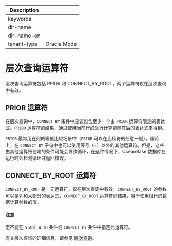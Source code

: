 | Description   |                 |
|---------------|-----------------|
| keywords      |                 |
| dir-name      |                 |
| dir-name-en   |                 |
| tenant-type   | Oracle Mode     |

# 层次查询运算符

层次查询运算符包括 PRIOR 和 CONNECT_BY_ROOT，两个运算符仅在层次查询中有效。

## PRIOR 运算符

在层次查询中，`CONNECT BY` 条件中应该包含至少一个由 `PRIOR` 运算符限定的表达式。`PRIOR` 运算符的结果，通过使用当前行的父行计算紧随其后的表达式来得到。

`PRIOR` 最常用在列的等值比较场景中（`PRIOR` 可以在比较符的任意一侧）。理论上，在 `CONNECT BY` 子句中也可以使用等号（=）以外的其他运算符。但是，这些由其他运算符创建的条件可能会导致循环，在这种情况下，OceanBase 数据库在运行时会检测循环并返回错误。

## CONNECT_BY_ROOT 运算符

`CONNECT_BY_ROOT` 是一元运算符，仅在层次查询中有效。`CONNECT_BY_ROOT` 的参数可以是列和大部分的表达式，`CONNECT_BY_ROOT` 运算符的结果，等于使用根行的数据计算参数的值。

  <main id="notice" type='notice'>
    <h4>注意</h4>
    <p>您不能在 <code>START WITH</code> 条件或 <code>CONNECT BY</code> 条件中指定此运算符。</p>
  </main>

有关层次查询的详细信息，请参见 [层次查询](../800.queries-and-subqueries-of-oracle-mode/300.hierarchical-query-of-oracle-mode.md)。
